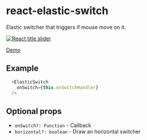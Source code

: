 # react-elastic-switch
Elastic switcher that triggers if mouse move on it.



[![React title slider](https://media.giphy.com/media/wo5Mrv5zXhoYEWgRKg/giphy.gif)](https://giulico.github.io/react-elastic-switch/)

[Demo](https://giulico.github.io/react-elastic-switch/)

## Example
```javascript
  <ElasticSwitch
    onSwitch={this.onSwitchHandler}
  />
```

## Optional props

- `onSwitch?: Function` - Callback
- `horizontal?: boolean` - Draw an horizontal switcher
